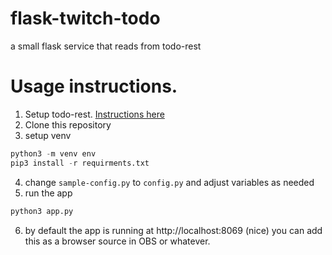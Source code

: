 # flask-twitch-todo
a small flask service that reads from todo-rest


# Usage instructions.
1) Setup todo-rest. [Instructions here]('https://rhodecode.nyx.xyz/todo-rest/')
2) Clone this repository
3) setup venv
```py
python3 -m venv env
pip3 install -r requirments.txt
```
4) change ````sample-config.py```` to ````config.py```` and adjust variables as needed
5) run the app
```py
python3 app.py
```
6) by default the app is running at http://localhost:8069 (nice) you can add this as a browser source in OBS or whatever.
